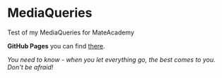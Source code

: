 # MediaQueries
Test of my MediaQueries for MateAcademy

**GitHub Pages** you can find [there](https://platoniux.github.io/MediaQueries/ "GitHub Pages for this repo").




 *You need to know - when you let everything go, the 
  best comes to you. Don't be afraid!*
